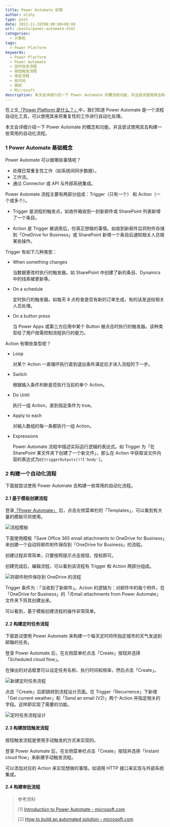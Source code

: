 ```yaml
---
title: Power Automate 初探
author: olzhy
type: post
date: 2022-11-26T08:00:00+08:00
url: /posts/power-automate.html
categories:
  - 计算机
tags:
  - Power Platform
keywords:
  - Power Platform
  - Power Automate
  - 定时任务流程
  - 按钮触发流程
  - 审批流程
  - 低代码
  - 微软
  - Microsoft
description: 本文会详细介绍一下 Power Automate 的概念和功能，并且尝试使用其去构建一些常用的自动化流程（包括定时任务流程、按钮触发流程和审批流程）。
---
```


在上文[「Power Platform 是什么？」](https://olzhy.github.io/posts/what-is-power-platform.html)中，我们知道 Power Automate 是一个流程自动化工具，可以使用其来将重复性的工作进行自动化处理。

本文会详细介绍一下 Power Automate 的概念和功能，并且尝试使用其去构建一些常用的自动化流程。

### 1 Power Automate 基础概念

Power Automate 可以做哪些事情呢？

- 处理日常重复性工作（如系统间同步数据）。
- 工作流。
- 通过 Connector 或 API 与外部系统集成。

Power Automate 流程主要有两部分组成：Trigger（只有一个） 和 Action（一个或多个）。

- Trigger 是流程的触发点，如收件箱收到一封新邮件或 SharePoint 列表新增了一个条目。

- Action 是 Trigger 被调用后，你真正想做的事情。如收到新邮件后将附件存储到「OneDrive for Business」或 SharePoint 新增一个条目后通知相关人员做某些操作。

Trigger 有如下几种类型：

- When something changes

  当数据更改时执行的触发器。如 SharePoint 中创建了新的条目、Dynamics 中的线索被更新等。

- On a schedule

  定时执行的触发器。如每天 8 点检查是否有新的订单生成，有的话发送给相关人员处理。

- On a button press

  当 Power Apps 或第三方应用中某个 Button 被点击时执行的触发器。该种类型给了用户按需控制流程执行的能力。

Action 有哪些类型呢？

- Loop

  对某个 Action 一直循环执行直到退出条件满足后才进入流程的下一步。

- Switch

  根据输入条件判断是否执行当前的单个 Action。

- Do Until

  执行一组 Action，直到指定条件为 true。

- Apply to each

  对输入数组的每一条都执行一组 Action。

- Expressions

  Power Automate 流程中描述实际运行逻辑的表达式。如 Trigger 为「在 SharePoint 某文件夹下创建了一个新文件」，那么在 Action 中获取该文件内容的表达式为`@{triggerOutputs()?['body']`。

### 2 构建一个自动化流程

下面就尝试使用 Power Automate 去构建一些常用的自动化流程。

#### 2.1 基于模板创建流程

登录[「Power Automate」](https://make.powerapps.com/) 后，点击左侧菜单栏的「Templates」，可以看到有大量的模板可供使用。

![流程模板](https://olzhy.github.io/static/images/uploads/2022/11/flow-templates.png#center)

下面使用模板「Save Office 365 email attachments to OneDrive for Business」来创建一个自动将邮件附件保存到「OneDrive for Business」的流程。

创建过程非常简单，只要按照提示点击按钮、授权即可。

创建完成后，编辑流程，可以看到该流程有 Trigger 和 Action 两部分组成。

![将邮件附件保存到 OneDrive 的流程](https://olzhy.github.io/static/images/uploads/2022/11/save-email-attachments-to-onedrive.png#center)

Trigger 条件为：「当收到了新邮件」。Action 的逻辑为：对邮件中的每个附件，在「OneDrive for Business」的「/Email attachments from Power Automate」文件夹下将其创建出来。

可以看到，基于模板创建流程的操作非常简单。

#### 2.2 构建定时任务流程

下面尝试使用 Power Automate 来构建一个每天定时将所指定城市的天气发送到邮箱的任务。

登录 Power Automate 后，在左侧菜单栏点击「Create」按钮并选择「Scheduled cloud flow」。

在弹出的对话框里可以设定任务名称、执行时间和频率，然后点击「Create」。

![新建定时任务流程](https://olzhy.github.io/static/images/uploads/2022/11/recurring-flow.png#center)

点击「Create」后即跳转到流程设计页面。在 Trigger「Recurrence」下新增「Get current weather」和「Send an email (V2)」两个 Action 并指定相关的字段。这样即实现了需要的功能。

![定时任务流程设计](https://olzhy.github.io/static/images/uploads/2022/11/flow-send-weather-to-email.png#center)

#### 2.3 构建按钮触发流程

按钮触发流程是使用手动触发的方式来实现的。

登录 Power Automate 后，在左侧菜单栏点击「Create」按钮并选择「Instant cloud flow」来新建手动触发流程。

可以添加对应的 Action 来实现想做的事情。如调用 HTTP 接口来实现与外部系统集成。

#### 2.4 构建审批流程

> 参考资料
>
> [1] [Introduction to Power Automate - microsoft.com](https://learn.microsoft.com/en-us/training/modules/introduction-power-automate/)
>
> [2] [How to build an automated solution - microsoft.com](https://learn.microsoft.com/en-us/training/modules/build-automated-solution/)
